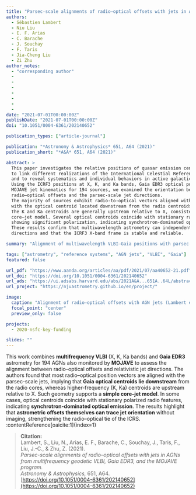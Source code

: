 ```yaml
---
title: "Parsec-scale alignments of radio–optical offsets with jets in AGNs from multifrequency geodetic VLBI, Gaia EDR3, and the MOJAVE program"
authors:
  - Sébastien Lambert
  - Niu Liu
  - E. F. Arias
  - C. Barache
  - J. Souchay
  - F. Taris
  - Jia-Cheng Liu
  - Zi Zhu
author_notes:
  - "corresponding author"
  - 
  - 
  - 
  - 
  - 
  - 
  - 
date: "2021-07-01T00:00:00Z"
publishDate: "2021-07-01T00:00:00Z"
doi: "10.1051/0004-6361/202140652"

publication_types: ["article-journal"]

publication: "*Astronomy & Astrophysics* 651, A64 (2021)"
publication_short: "*A&A* 651, A64 (2021)"

abstract: >
  This paper investigates the relative positions of quasar emission centers at multiple wavelengths
  to link different realizations of the International Celestial Reference System (ICRS)
  and to reveal systematics and individual behaviors in active galactic nuclei (AGNs).
  Using the ICRF3 positions at X, K, and Ka bands, Gaia EDR3 optical positions, and
  MOJAVE jet kinematics for 194 sources, we examined the orientation between
  radio–optical offsets and the parsec-scale jet directions.
  The majority of sources exhibit radio-to-optical vectors aligned with their jets,
  with the optical centroid located downstream from the radio centroids.
  The K and Ka centroids are generally upstream relative to X, consistent with the
  core–jet model. Several optical centroids coincide with stationary radio components
  showing significant polarization, indicating synchrotron-dominated optical emission.
  These results confirm that multiwavelength astrometry can independently trace jet
  directions and that the ICRF3 X-band frame is stable and reliable.

summary: "Alignment of multiwavelength VLBI–Gaia positions with parsec-scale jets; optical centroids are downstream and polarized, consistent with a core–jet scenario."

tags: ["astrometry", "reference systems", "AGN jets", "VLBI", "Gaia"]
featured: false

url_pdf: "https://www.aanda.org/articles/aa/pdf/2021/07/aa40652-21.pdf"
url_doi: "https://doi.org/10.1051/0004-6361/202140652"
url_ads: "https://ui.adsabs.harvard.edu/abs/2021A&A...651A..64L/abstract"
url_project: "https://njuastrometry.github.io/en/project/"

image:
  caption: "Alignment of radio–optical offsets with AGN jets (Lambert et al. 2021, *A&A* 651, A64)"
  focal_point: "center"
  preview_only: false

projects:
  - 2020-nsfc-key-funding

slides: ""
---
```


This work combines **multifrequency VLBI** (X, K, Ka bands) and **Gaia EDR3** astrometry
for 194 AGNs also monitored by **MOJAVE** to assess the alignment between
radio–optical offsets and relativistic jet directions.
The authors found that most radio–optical position vectors are aligned with
the parsec-scale jets, implying that **Gaia optical centroids lie downstream** from
the radio cores, whereas higher-frequency (K, Ka) centroids are upstream relative to X.
Such geometry supports a **simple core–jet model**.
In some cases, optical centroids coincide with stationary polarized radio features,
indicating **synchrotron-dominated optical emission**.
The results highlight that **astrometric offsets themselves can trace jet orientation**
without imaging, strengthening the radio–optical tie of the ICRS. :contentReference[oaicite:1]{index=1}

> **Citation:**  
> Lambert, S., Liu, N., Arias, E. F., Barache, C., Souchay, J., Taris, F., Liu, J.-C., & Zhu, Z. (2021).  
> *Parsec-scale alignments of radio–optical offsets with jets in AGNs from multifrequency geodetic VLBI, Gaia EDR3, and the MOJAVE program.*  
> *Astronomy & Astrophysics,* 651, A64.  
> [https://doi.org/10.1051/0004-6361/202140652](https://doi.org/10.1051/0004-6361/202140652)
